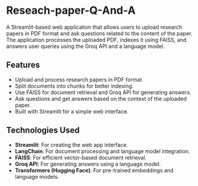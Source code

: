 # Reseach-paper-Q-And-A
A Streamlit-based web application that allows users to upload research papers in PDF format and ask questions related to the content of the paper. The application processes the uploaded PDF, indexes it using FAISS, and answers user queries using the Groq API and a language model.

## Features

- Upload and process research papers in PDF format.
- Split documents into chunks for better indexing.
- Use FAISS for document retrieval and Groq API for generating answers.
- Ask questions and get answers based on the context of the uploaded paper.
- Built with Streamlit for a simple web interface.

## Technologies Used

- **Streamlit**: For creating the web app interface.
- **LangChain**: For document processing and language model integration.
- **FAISS**: For efficient vector-based document retrieval.
- **Groq API**: For generating answers using a language model.
- **Transformers (Hugging Face)**: For pre-trained embeddings and language models.
